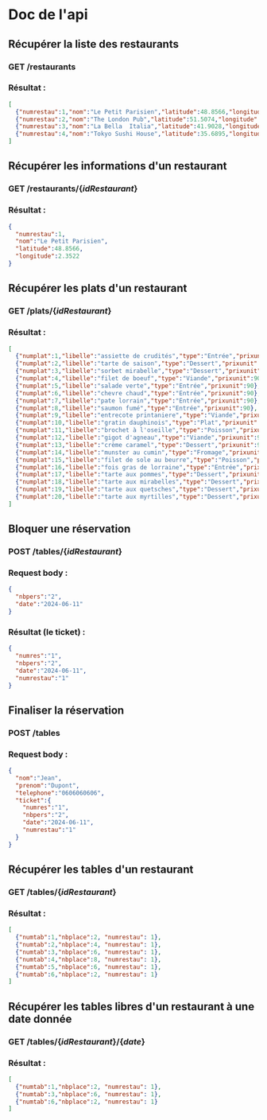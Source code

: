 # Doc de l'api

## Récupérer la liste des restaurants
### __GET__ /restaurants
### Résultat :
```json
[
  {"numrestau":1,"nom":"Le Petit Parisien","latitude":48.8566,"longitude":2.3522},
  {"numrestau":2,"nom":"The London Pub","latitude":51.5074,"longitude":-0.1278},
  {"numrestau":3,"nom":"La Bella  Italia","latitude":41.9028,"longitude":12.4964},
  {"numrestau":4,"nom":"Tokyo Sushi House","latitude":35.6895,"longitude":139.6917}
]
```

## Récupérer les informations d'un restaurant
### __GET__ /restaurants/{*idRestaurant*}
### Résultat :
```json
{
  "numrestau":1,
  "nom":"Le Petit Parisien",
  "latitude":48.8566,
  "longitude":2.3522
}
```

## Récupérer les plats d'un restaurant
### __GET__ /plats/{*idRestaurant*}
### Résultat : 
```json
[
  {"numplat":1,"libelle":"assiette de crudités","type":"Entrée","prixunit":90},
  {"numplat":2,"libelle":"tarte de saison","type":"Dessert","prixunit":90},
  {"numplat":3,"libelle":"sorbet mirabelle","type":"Dessert","prixunit":90},
  {"numplat":4,"libelle":"filet de boeuf","type":"Viande","prixunit":90},
  {"numplat":5,"libelle":"salade verte","type":"Entrée","prixunit":90},
  {"numplat":6,"libelle":"chevre chaud","type":"Entrée","prixunit":90},
  {"numplat":7,"libelle":"pate lorrain","type":"Entrée","prixunit":90},
  {"numplat":8,"libelle":"saumon fumé","type":"Entrée","prixunit":90},
  {"numplat":9,"libelle":"entrecote printaniere","type":"Viande","prixunit":90},
  {"numplat":10,"libelle":"gratin dauphinois","type":"Plat","prixunit":90},
  {"numplat":11,"libelle":"brochet à l'oseille","type":"Poisson","prixunit":90},
  {"numplat":12,"libelle":"gigot d'agneau","type":"Viande","prixunit":90},
  {"numplat":13,"libelle":"crème caramel","type":"Dessert","prixunit":90},
  {"numplat":14,"libelle":"munster au cumin","type":"Fromage","prixunit":90},
  {"numplat":15,"libelle":"filet de sole au beurre","type":"Poisson","prixunit":90},
  {"numplat":16,"libelle":"fois gras de lorraine","type":"Entrée","prixunit":90},
  {"numplat":17,"libelle":"tarte aux pommes","type":"Dessert","prixunit":90},
  {"numplat":18,"libelle":"tarte aux mirabelles","type":"Dessert","prixunit":90},
  {"numplat":19,"libelle":"tarte aux quetsches","type":"Dessert","prixunit":90},
  {"numplat":20,"libelle":"tarte aux myrtilles","type":"Dessert","prixunit":90}
]
```


## Bloquer une réservation
### __POST__ /tables/{*idRestaurant*}
### Request body :
```json
{
  "nbpers":"2",
  "date":"2024-06-11"
}
```

### Résultat (le ticket) :
```json
{
  "numres":"1",
  "nbpers":"2",
  "date":"2024-06-11",
  "numrestau":"1"
}
```

## Finaliser la réservation
### __POST__ /tables
### Request body :
```json
{
  "nom":"Jean",
  "prenom":"Dupont",
  "telephone":"0606060606",
  "ticket":{
    "numres":"1",
    "nbpers":"2",
    "date":"2024-06-11",
    "numrestau":"1"
  }
}
```

## Récupérer les tables d'un restaurant
### __GET__ /tables/{*idRestaurant*}
### Résultat :
```json
[
  {"numtab":1,"nbplace":2, "numrestau": 1},
  {"numtab":2,"nbplace":4, "numrestau": 1},
  {"numtab":3,"nbplace":6, "numrestau": 1},
  {"numtab":4,"nbplace":8, "numrestau": 1},
  {"numtab":5,"nbplace":6, "numrestau": 1},
  {"numtab":6,"nbplace":2, "numrestau": 1}
]
```

## Récupérer les tables libres d'un restaurant à une date donnée
### __GET__ /tables/{*idRestaurant*}/{*date*}
### Résultat :
```json
[
  {"numtab":1,"nbplace":2, "numrestau": 1},
  {"numtab":3,"nbplace":6, "numrestau": 1},
  {"numtab":6,"nbplace":2, "numrestau": 1}
]
```